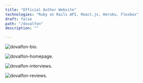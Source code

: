 ```yaml
---
title: "Official Author Website"
technologies: "Ruby on Rails API, React.js, Heroku, Flexbox"
draft: false
path: "/dovalfon"
description: ""

---
```



![dovalfon-bio](https://res.cloudinary.com/litall/image/upload/v1591986046/litallevin/dovalfon-biopage_vdgk6g.png).

![dovalfon-homepage](https://res.cloudinary.com/litall/image/upload/v1591986046/litallevin/dovallfon-homepage_sc8gr2.png).

![dovalfon-interviews](https://res.cloudinary.com/litall/image/upload/v1591986046/litallevin/dovalfon-interviewspage_mlanfb.png).

![dovalfon-reviews](https://res.cloudinary.com/litall/image/upload/v1591986048/litallevin/dovalfon-reviews_lfc9nu.png).


